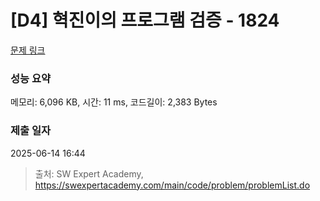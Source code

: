# [D4] 혁진이의 프로그램 검증 - 1824 

[문제 링크](https://swexpertacademy.com/main/code/problem/problemDetail.do?contestProbId=AV4yLUiKDUoDFAUx) 

### 성능 요약

메모리: 6,096 KB, 시간: 11 ms, 코드길이: 2,383 Bytes

### 제출 일자

2025-06-14 16:44



> 출처: SW Expert Academy, https://swexpertacademy.com/main/code/problem/problemList.do